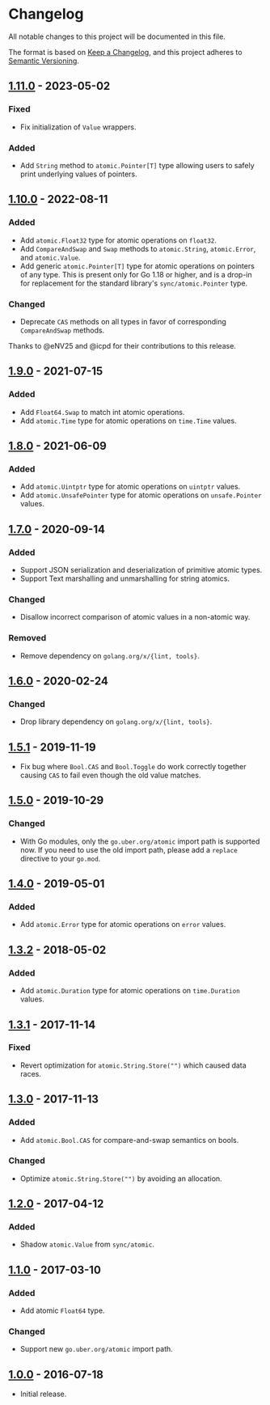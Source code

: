 # Changelog
All notable changes to this project will be documented in this file.

The format is based on [Keep a Changelog](https://keepachangelog.com/en/1.0.0/),
and this project adheres to [Semantic Versioning](https://semver.org/spec/v2.0.0.html).

## [1.11.0] - 2023-05-02
### Fixed
- Fix initialization of `Value` wrappers.

### Added
- Add `String` method to `atomic.Pointer[T]` type allowing users to safely print
underlying values of pointers.

[1.11.0]: https://github.com/uber-go/atomic/compare/v1.10.0...v1.11.0

## [1.10.0] - 2022-08-11
### Added
- Add `atomic.Float32` type for atomic operations on `float32`.
- Add `CompareAndSwap` and `Swap` methods to `atomic.String`, `atomic.Error`,
  and `atomic.Value`.
- Add generic `atomic.Pointer[T]` type for atomic operations on pointers of any
  type. This is present only for Go 1.18 or higher, and is a drop-in for
  replacement for the standard library's `sync/atomic.Pointer` type.

### Changed
- Deprecate `CAS` methods on all types in favor of corresponding
  `CompareAndSwap` methods.

Thanks to @eNV25 and @icpd for their contributions to this release.

[1.10.0]: https://github.com/uber-go/atomic/compare/v1.9.0...v1.10.0

## [1.9.0] - 2021-07-15
### Added
- Add `Float64.Swap` to match int atomic operations.
- Add `atomic.Time` type for atomic operations on `time.Time` values.

[1.9.0]: https://github.com/uber-go/atomic/compare/v1.8.0...v1.9.0

## [1.8.0] - 2021-06-09
### Added
- Add `atomic.Uintptr` type for atomic operations on `uintptr` values.
- Add `atomic.UnsafePointer` type for atomic operations on `unsafe.Pointer` values.

[1.8.0]: https://github.com/uber-go/atomic/compare/v1.7.0...v1.8.0

## [1.7.0] - 2020-09-14
### Added
- Support JSON serialization and deserialization of primitive atomic types.
- Support Text marshalling and unmarshalling for string atomics.

### Changed
- Disallow incorrect comparison of atomic values in a non-atomic way.

### Removed
- Remove dependency on `golang.org/x/{lint, tools}`.

[1.7.0]: https://github.com/uber-go/atomic/compare/v1.6.0...v1.7.0

## [1.6.0] - 2020-02-24
### Changed
- Drop library dependency on `golang.org/x/{lint, tools}`.

[1.6.0]: https://github.com/uber-go/atomic/compare/v1.5.1...v1.6.0

## [1.5.1] - 2019-11-19
- Fix bug where `Bool.CAS` and `Bool.Toggle` do work correctly together
  causing `CAS` to fail even though the old value matches.

[1.5.1]: https://github.com/uber-go/atomic/compare/v1.5.0...v1.5.1

## [1.5.0] - 2019-10-29
### Changed
- With Go modules, only the `go.uber.org/atomic` import path is supported now.
  If you need to use the old import path, please add a `replace` directive to
  your `go.mod`.

[1.5.0]: https://github.com/uber-go/atomic/compare/v1.4.0...v1.5.0

## [1.4.0] - 2019-05-01
### Added
 - Add `atomic.Error` type for atomic operations on `error` values.

[1.4.0]: https://github.com/uber-go/atomic/compare/v1.3.2...v1.4.0

## [1.3.2] - 2018-05-02
### Added
- Add `atomic.Duration` type for atomic operations on `time.Duration` values.

[1.3.2]: https://github.com/uber-go/atomic/compare/v1.3.1...v1.3.2

## [1.3.1] - 2017-11-14
### Fixed
- Revert optimization for `atomic.String.Store("")` which caused data races.

[1.3.1]: https://github.com/uber-go/atomic/compare/v1.3.0...v1.3.1

## [1.3.0] - 2017-11-13
### Added
- Add `atomic.Bool.CAS` for compare-and-swap semantics on bools.

### Changed
- Optimize `atomic.String.Store("")` by avoiding an allocation.

[1.3.0]: https://github.com/uber-go/atomic/compare/v1.2.0...v1.3.0

## [1.2.0] - 2017-04-12
### Added
- Shadow `atomic.Value` from `sync/atomic`.

[1.2.0]: https://github.com/uber-go/atomic/compare/v1.1.0...v1.2.0

## [1.1.0] - 2017-03-10
### Added
- Add atomic `Float64` type.

### Changed
- Support new `go.uber.org/atomic` import path.

[1.1.0]: https://github.com/uber-go/atomic/compare/v1.0.0...v1.1.0

## [1.0.0] - 2016-07-18

- Initial release.

[1.0.0]: https://github.com/uber-go/atomic/releases/tag/v1.0.0
